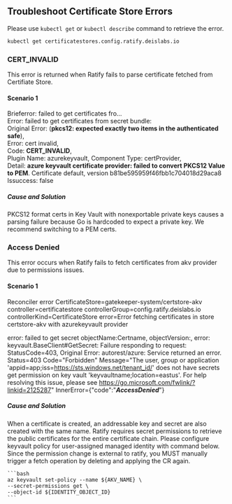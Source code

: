 ## Troubleshoot Certificate Store Errors

Please use ```kubectl get``` or ```kubectl describe``` command to retrieve the error.
```bash
kubectl get certificatestores.config.ratify.deislabs.io
```
###  CERT_INVALID
This error is returned when Ratify fails to parse certificate fetched from Certifiate Store.

#### Scenario 1
Brieferror:       failed to get certificates fro...   
Error:            failed to get certificates from secret bundle:  
Original Error: (**pkcs12: expected exactly two items in the authenticated safe**),  
Error: cert invalid,  
Code: **CERT_INVALID**,  
Plugin Name: azurekeyvault, Component Type: certProvider,  
Detail: **azure keyvault certificate provider: failed to convert PKCS12 Value to PEM**. Certificate default, version b81be595959f46fbb1c704018d29aca8  
Issuccess:        false  

##### Cause and Solution
PKCS12 format certs in Key Vault with nonexportable private keys causes a parsing failure because Go is hardcoded to expect a private key. We recommend switching to a PEM certs. 

###  Access Denied
This error occurs when Ratify fails to fetch certificates from akv provider due to permissions issues.

#### Scenario 1
Reconciler error CertificateStore=gatekeeper-system/certstore-akv controller=certificatestore controllerGroup=config.ratify.deislabs.io controllerKind=CertificateStore error=Error fetching certificates in store certstore-akv with azurekeyvault provider

error: failed to get secret objectName:Certname, objectVersion:, error: keyvault.BaseClient#GetSecret: Failure responding to request: StatusCode=403, 
Original Error: autorest/azure: Service returned an error. Status=403 Code="Forbidden" Message="The user, group or application 'appid=app;iss=https://sts.windows.net/tenant_id/' does not have secrets get permission on key vault 'keyvaultname;location=eastus'. For help resolving this issue, please see https://go.microsoft.com/fwlink/?linkid=2125287" InnerError={"code":"***AccessDenied***"}

##### Cause and Solution

When a certificate is created, an addressable key and secret are also created with the same name. Ratify requires secret permissions to retrieve the public certificates for the entire certificate chain. Please configure keyvault policy for user-assigned managed identity with command below. 
Since the permission change is external to ratify, you MUST manually trigger a fetch operation by deleting and applying the CR again.
    
    ```bash
    az keyvault set-policy --name ${AKV_NAME} \
    --secret-permissions get \
    --object-id ${IDENTITY_OBJECT_ID}
    ```
 